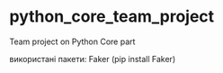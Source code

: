 # python_core_team_project
Team project on Python Core part

використані пакети: Faker (pip install Faker)
